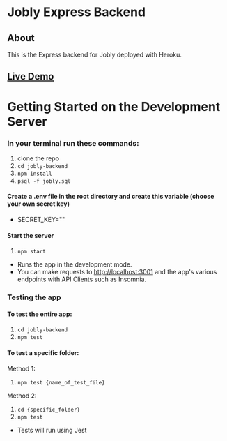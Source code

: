 # Jobly Express Backend

## About

This is the Express backend for Jobly deployed with Heroku.

## [Live Demo](https://edwinkim-demo-jobly.surge.sh/)

# Getting Started on the Development Server

### In your terminal run these commands:

1. clone the repo
2. `cd jobly-backend`
3. `npm install`
4. `psql -f jobly.sql`

#### Create a .env file in the root directory and create this variable (choose your own secret key)
- SECRET_KEY=""

#### Start the server

1. `npm start`

- Runs the app in the development mode.
- You can make requests to [http://localhost:3001](http://localhost:3001) and the 
    app's various endpoints with API Clients such as Insomnia.

### Testing the app
#### To test the entire app:

1. `cd jobly-backend`
2. `npm test`

#### To test a specific folder:

Method 1:
1. `npm test {name_of_test_file}`

Method 2:
1. `cd {specific_folder}`
2. `npm test`

- Tests will run using Jest